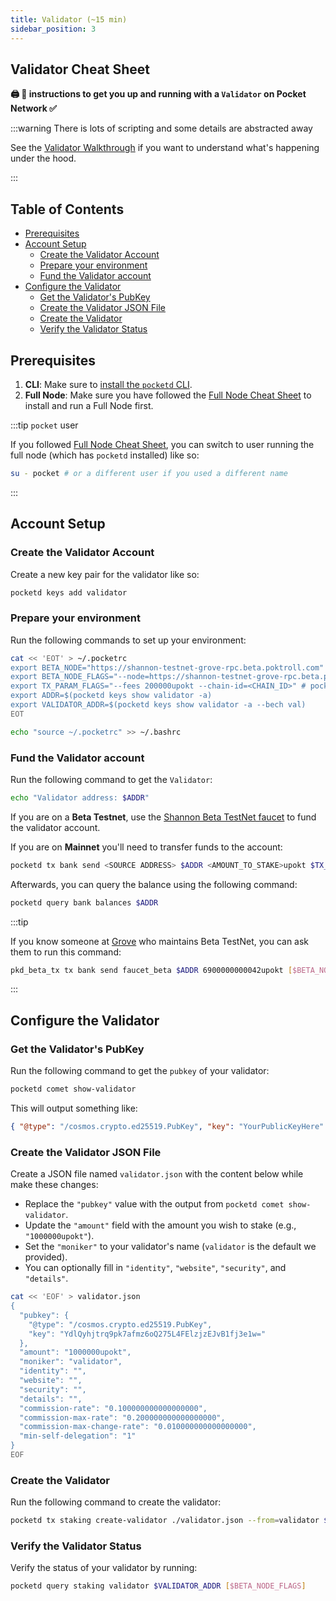 ```yaml
---
title: Validator (~15 min)
sidebar_position: 3
---
```


## Validator Cheat Sheet <!-- omit in toc -->

**🖨 🍝 instructions to get you up and running with a `Validator` on Pocket Network ✅**

:::warning There is lots of scripting and some details are abstracted away

See the [Validator Walkthrough](../walkthroughs/validator_walkthrough.md) if you want to understand what's happening under the hood.

:::

## Table of Contents <!-- omit in toc -->

- [Prerequisites](#prerequisites)
- [Account Setup](#account-setup)
  - [Create the Validator Account](#create-the-validator-account)
  - [Prepare your environment](#prepare-your-environment)
  - [Fund the Validator account](#fund-the-validator-account)
- [Configure the Validator](#configure-the-validator)
  - [Get the Validator's PubKey](#get-the-validators-pubkey)
  - [Create the Validator JSON File](#create-the-validator-json-file)
  - [Create the Validator](#create-the-validator)
  - [Verify the Validator Status](#verify-the-validator-status)

## Prerequisites

1. **CLI**: Make sure to [install the `pocketd` CLI](../../tools/user_guide/pocketd_cli.md).
2. **Full Node**: Make sure you have followed the [Full Node Cheat Sheet](2_full_node_cheatsheet.md) to install and run a Full Node first.

:::tip `pocket` user

If you followed [Full Node Cheat Sheet](2_full_node_cheatsheet.md), you can switch
to user running the full node (which has `pocketd` installed) like so:

```bash
su - pocket # or a different user if you used a different name
```

:::

## Account Setup

### Create the Validator Account

Create a new key pair for the validator like so:

```bash
pocketd keys add validator
```

### Prepare your environment

Run the following commands to set up your environment:

```bash
cat << 'EOT' > ~/.pocketrc
export BETA_NODE="https://shannon-testnet-grove-rpc.beta.poktroll.com"
export BETA_NODE_FLAGS="--node=https://shannon-testnet-grove-rpc.beta.poktroll.com"
export TX_PARAM_FLAGS="--fees 200000upokt --chain-id=<CHAIN_ID>" # pocket-alpha, pocket-beta, pocket
export ADDR=$(pocketd keys show validator -a)
export VALIDATOR_ADDR=$(pocketd keys show validator -a --bech val)
EOT

echo "source ~/.pocketrc" >> ~/.bashrc
```

### Fund the Validator account

Run the following command to get the `Validator`:

```bash
echo "Validator address: $ADDR"
```

If you are on a **Beta Testnet**, use the [Shannon Beta TestNet faucet](https://faucet.beta.testnet.pokt.network/) to fund the validator account.

If you are on **Mainnet** you'll need to transfer funds to the account:

```bash
pocketd tx bank send <SOURCE ADDRESS> $ADDR <AMOUNT_TO_STAKE>upokt $TX_PARAM_FLAGS
```

Afterwards, you can query the balance using the following command:

```bash
pocketd query bank balances $ADDR
```

:::tip

If you know someone at [Grove](https://grove.city) who maintains Beta TestNet, you
can ask them to run this command:

```bash
pkd_beta_tx tx bank send faucet_beta $ADDR 6900000000042upokt [$BETA_NODE_FLAGS]
```

:::

## Configure the Validator

### Get the Validator's PubKey

Run the following command to get the `pubkey` of your validator:

```bash
pocketd comet show-validator
```

This will output something like:

```json
{ "@type": "/cosmos.crypto.ed25519.PubKey", "key": "YourPublicKeyHere" }
```

### Create the Validator JSON File

Create a JSON file named `validator.json` with the content below while make these changes:

- Replace the `"pubkey"` value with the output from `pocketd comet show-validator`.
- Update the `"amount"` field with the amount you wish to stake (e.g., `"1000000upokt"`).
- Set the `"moniker"` to your validator's name (`validator` is the default we provided).
- You can optionally fill in `"identity"`, `"website"`, `"security"`, and `"details"`.

```bash
cat << 'EOF' > validator.json
{
  "pubkey": {
    "@type": "/cosmos.crypto.ed25519.PubKey",
    "key": "YdlQyhjtrq9pk7afmz6oQ275L4FElzjzEJvB1fj3e1w="
  },
  "amount": "1000000upokt",
  "moniker": "validator",
  "identity": "",
  "website": "",
  "security": "",
  "details": "",
  "commission-rate": "0.100000000000000000",
  "commission-max-rate": "0.200000000000000000",
  "commission-max-change-rate": "0.010000000000000000",
  "min-self-delegation": "1"
}
EOF
```

### Create the Validator

Run the following command to create the validator:

```bash
pocketd tx staking create-validator ./validator.json --from=validator $TX_PARAM_FLAGS [$BETA_NODE_FLAGS]
```

### Verify the Validator Status

Verify the status of your validator by running:

```bash
pocketd query staking validator $VALIDATOR_ADDR [$BETA_NODE_FLAGS]
```
